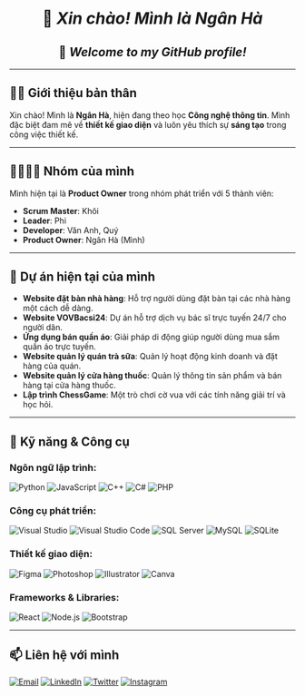 <h1 align="center"> 👋 <em>Xin chào! Mình là Ngân Hà</em> </h1>
<h2 align="center"> 🌟 <em>Welcome to my GitHub profile!</em> </h2>

---

## 🧑‍💻 **Giới thiệu bản thân**
Xin chào! Mình là **Ngân Hà**, hiện đang theo học **Công nghệ thông tin**. Mình đặc biệt đam mê về **thiết kế giao diện** và luôn yêu thích sự **sáng tạo** trong công việc thiết kế.

---

## 👨‍👩‍👧‍👦 **Nhóm của mình**
Mình hiện tại là **Product Owner** trong nhóm phát triển với 5 thành viên:
- **Scrum Master**: Khôi
- **Leader**: Phi
- **Developer**: Văn Anh, Quý
- **Product Owner**: Ngân Hà (Mình)

---

## 🚀 **Dự án hiện tại của mình**
- **Website đặt bàn nhà hàng**: Hỗ trợ người dùng đặt bàn tại các nhà hàng một cách dễ dàng.
- **Website VOVBacsi24**: Dự án hỗ trợ dịch vụ bác sĩ trực tuyến 24/7 cho người dân.
- **Ứng dụng bán quần áo**: Giải pháp di động giúp người dùng mua sắm quần áo trực tuyến.
- **Website quản lý quán trà sữa**: Quản lý hoạt động kinh doanh và đặt hàng của quán.
- **Website quản lý cửa hàng thuốc**: Quản lý thông tin sản phẩm và bán hàng tại cửa hàng thuốc.
- **Lập trình ChessGame**: Một trò chơi cờ vua với các tính năng giải trí và học hỏi.

---

## 🔧 **Kỹ năng & Công cụ**
### **Ngôn ngữ lập trình:**
![Python](https://img.shields.io/badge/-Python-333333?style=flat&logo=python) 
![JavaScript](https://img.shields.io/badge/-JavaScript-333333?style=flat&logo=javascript)
![C++](https://img.shields.io/badge/-C++-333333?style=flat&logo=cplusplus)
![C#](https://img.shields.io/badge/-C%23-333333?style=flat&logo=csharp)
![PHP](https://img.shields.io/badge/-PHP-333333?style=flat&logo=php)

### **Công cụ phát triển:**
![Visual Studio](https://img.shields.io/badge/-Visual%20Studio-5C2D91?style=flat&logo=visual-studio)
![Visual Studio Code](https://img.shields.io/badge/-VSCode-333333?style=flat&logo=visual-studio-code)
![SQL Server](https://img.shields.io/badge/-SQL%20Server-333333?style=flat&logo=microsoft-sql-server)
![MySQL](https://img.shields.io/badge/-MySQL-333333?style=flat&logo=mysql)
![SQLite](https://img.shields.io/badge/-SQLite-333333?style=flat&logo=sqlite)

### **Thiết kế giao diện:**
![Figma](https://img.shields.io/badge/-Figma-333333?style=flat&logo=figma)
![Photoshop](https://img.shields.io/badge/-Photoshop-333333?style=flat&logo=adobe-photoshop)
![Illustrator](https://img.shields.io/badge/-Illustrator-333333?style=flat&logo=adobe-illustrator)
![Canva](https://img.shields.io/badge/-Canva-333333?style=flat&logo=canva)

### **Frameworks & Libraries:**
![React](https://img.shields.io/badge/-React-333333?style=flat&logo=react) 
![Node.js](https://img.shields.io/badge/-Node.js-333333?style=flat&logo=node.js)
![Bootstrap](https://img.shields.io/badge/-Bootstrap-333333?style=flat&logo=bootstrap)

---

## 📫 **Liên hệ với mình**
<a href="#"><img src="https://img.shields.io/badge/-Email-333333?style=flat&logo=gmail" alt="Email"></a>
<a href="#"><img src="https://img.shields.io/badge/-LinkedIn-333333?style=flat&logo=linkedin" alt="LinkedIn"></a>
<a href="#"><img src="https://img.shields.io/badge/-Twitter-333333?style=flat&logo=twitter" alt="Twitter"></a>
<a href="#"><img src="https://img.shields.io/badge/-Instagram-333333?style=flat&logo=instagram" alt="Instagram"></a>


